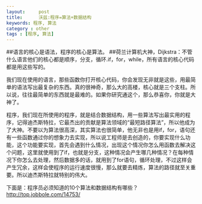 ```yaml
---
layout:     post
title:      沃兹:程序=算法+数据结构
keywords: 程序, 算法
category : other
tags : [程序, 算法]
---
```

##语言的核心是语法，程序的核心是算法。
##荷兰计算机大神，Dijkstra：不管什么语言他们的核心都是顺序，分支，循环.if，for，while，所有语言的核心代码都是用这些写的。


我们现在使用的语言，那些函数你打开核心代码，你会发现无非就是这些，用最简单的语法写出最复杂的东西。真的很神奇，那么大的高楼，核心就是三个支柱。所以说，往往最简单的东西就是最难的。如果你研究通这个，那么恭喜你，你就是大神了。


程序，我们现在所使用的程序，就是结合数据结构，用一些算法写出最实用的程序，记得迪杰斯特拉，它最杰出的贡献是算法领域的“最短路径算法”，所以他成为了大神。不要以为算法很高深，其实算法也很简单，他无非也是用if，for，语句还有一些函数通过你的想象力去实现，所以说工程师是去创造的，你要实现什么功能，这个功能要实现，首先会遇到什么情况，出现这个情况你怎么用函数去解决这个问题，这里就使用到了if，也就是分支，这种情况会产生哪几种情况？在每种情况下你怎么去处理，然后数据多的话，就用到了for语句，循环处理，不过这样会产生冗余，这样会使程序的运行速度很慢，那么就要去精炼，算法的路径就至关重要。所以迪杰斯特拉就特别的伟大。

下面是：程序员必须知道的10个算法和数据结构有哪些？http://top.jobbole.com/14753/